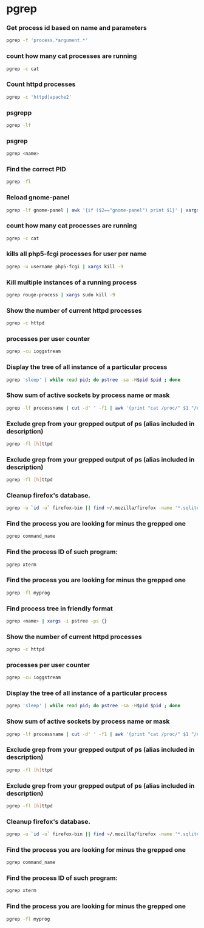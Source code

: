 # pgrep 

### Get process id based on name and parameters
```sh
pgrep -f 'process.*argument.*'
```

### count how many cat processes are running
```sh
pgrep -c cat
```

### Count httpd processes
```sh
pgrep -c 'httpd|apache2'
```

### psgrepp
```sh
pgrep -lf
```

### psgrep
```sh
pgrep <name>
```

### Find the correct PID
```sh
pgrep -fl
```

### Reload gnome-panel
```sh
pgrep -lf gnome-panel | awk '{if ($2=="gnome-panel") print $1}' | xargs kill -9
```

### count how many cat processes are running
```sh
pgrep -c cat
```

### kills all php5-fcgi processes for user per name
```sh
pgrep -u username php5-fcgi | xargs kill -9
```

### Kill multiple instances of a running process
```sh
pgrep rouge-process | xargs sudo kill -9
```

### Show the number of current httpd processes
```sh
pgrep -c httpd
```

### processes per user counter
```sh
pgrep -cu ioggstream
```

### Display the tree of all instance of a particular  process
```sh
pgrep 'sleep' | while read pid; do pstree -sa -H$pid $pid ; done
```

### Show sum of active sockets by process name or mask
```sh
pgrep -lf processname | cut -d' ' -f1 | awk '{print "cat /proc/" $1 "/net/sockstat | head -n1"}' | sh | cut -d' ' -f3 | paste -sd+ | bc
```

### Exclude grep from your grepped output of ps (alias included in description)
```sh
pgrep -fl [h]ttpd
```

### Exclude grep from your grepped output of ps (alias included in description)
```sh
pgrep -fl [h]ttpd
```

### Cleanup firefox's database.
```sh
pgrep -u `id -u` firefox-bin || find ~/.mozilla/firefox -name '*.sqlite'|(while read -e f; do echo 'vacuum;'|sqlite3 "$f" ; done)
```

### Find the process you are looking for minus the grepped one
```sh
pgrep command_name
```

### Find the process ID of such program:
```sh
pgrep xterm
```

### Find the process you are looking for minus the grepped one
```sh
pgrep -fl myprog
```

### Find process tree in friendly format
```sh
pgrep <name> | xargs -i pstree -ps {}
```

### Show the number of current httpd processes
```sh
pgrep -c httpd
```

### processes per user counter
```sh
pgrep -cu ioggstream
```

### Display the tree of all instance of a particular  process
```sh
pgrep 'sleep' | while read pid; do pstree -sa -H$pid $pid ; done
```

### Show sum of active sockets by process name or mask
```sh
pgrep -lf processname | cut -d' ' -f1 | awk '{print "cat /proc/" $1 "/net/sockstat | head -n1"}' | sh | cut -d' ' -f3 | paste -sd+ | bc
```

### Exclude grep from your grepped output of ps (alias included in description)
```sh
pgrep -fl [h]ttpd
```

### Exclude grep from your grepped output of ps (alias included in description)
```sh
pgrep -fl [h]ttpd
```

### Cleanup firefox's database.
```sh
pgrep -u `id -u` firefox-bin || find ~/.mozilla/firefox -name '*.sqlite'|(while read -e f; do echo 'vacuum;'|sqlite3 "$f" ; done)
```

### Find the process you are looking for minus the grepped one
```sh
pgrep command_name
```

### Find the process ID of such program:
```sh
pgrep xterm
```

### Find the process you are looking for minus the grepped one
```sh
pgrep -fl myprog
```
